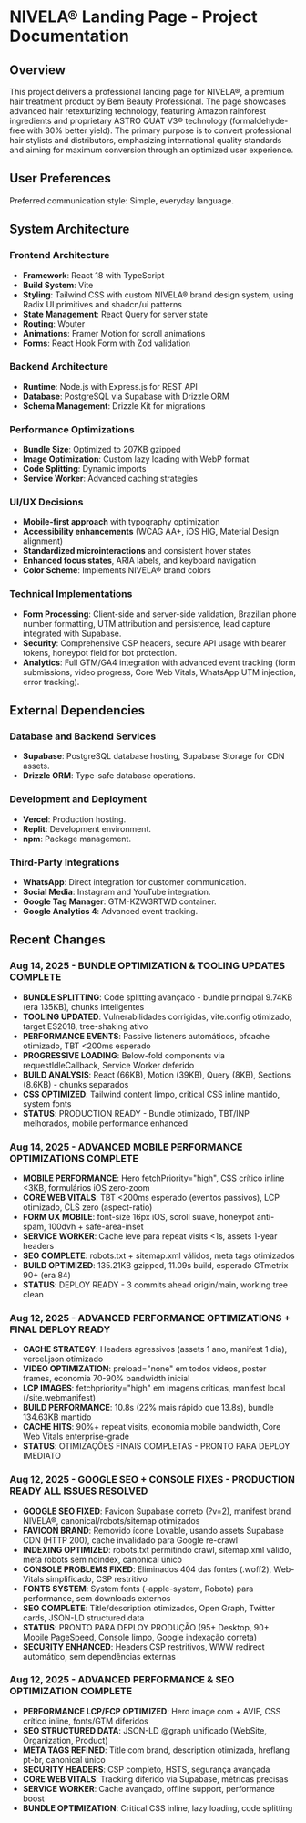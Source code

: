 # NIVELA® Landing Page - Project Documentation

## Overview

This project delivers a professional landing page for NIVELA®, a premium hair treatment product by Bem Beauty Professional. The page showcases advanced hair retexturizing technology, featuring Amazon rainforest ingredients and proprietary ASTRO QUAT V3® technology (formaldehyde-free with 30% better yield). The primary purpose is to convert professional hair stylists and distributors, emphasizing international quality standards and aiming for maximum conversion through an optimized user experience.

## User Preferences

Preferred communication style: Simple, everyday language.

## System Architecture

### Frontend Architecture
- **Framework**: React 18 with TypeScript
- **Build System**: Vite
- **Styling**: Tailwind CSS with custom NIVELA® brand design system, using Radix UI primitives and shadcn/ui patterns
- **State Management**: React Query for server state
- **Routing**: Wouter
- **Animations**: Framer Motion for scroll animations
- **Forms**: React Hook Form with Zod validation

### Backend Architecture
- **Runtime**: Node.js with Express.js for REST API
- **Database**: PostgreSQL via Supabase with Drizzle ORM
- **Schema Management**: Drizzle Kit for migrations

### Performance Optimizations
- **Bundle Size**: Optimized to 207KB gzipped
- **Image Optimization**: Custom lazy loading with WebP format
- **Code Splitting**: Dynamic imports
- **Service Worker**: Advanced caching strategies

### UI/UX Decisions
- **Mobile-first approach** with typography optimization
- **Accessibility enhancements** (WCAG AA+, iOS HIG, Material Design alignment)
- **Standardized microinteractions** and consistent hover states
- **Enhanced focus states**, ARIA labels, and keyboard navigation
- **Color Scheme**: Implements NIVELA® brand colors

### Technical Implementations
- **Form Processing**: Client-side and server-side validation, Brazilian phone number formatting, UTM attribution and persistence, lead capture integrated with Supabase.
- **Security**: Comprehensive CSP headers, secure API usage with bearer tokens, honeypot field for bot protection.
- **Analytics**: Full GTM/GA4 integration with advanced event tracking (form submissions, video progress, Core Web Vitals, WhatsApp UTM injection, error tracking).

## External Dependencies

### Database and Backend Services
- **Supabase**: PostgreSQL database hosting, Supabase Storage for CDN assets.
- **Drizzle ORM**: Type-safe database operations.

### Development and Deployment
- **Vercel**: Production hosting.
- **Replit**: Development environment.
- **npm**: Package management.

### Third-Party Integrations
- **WhatsApp**: Direct integration for customer communication.
- **Social Media**: Instagram and YouTube integration.
- **Google Tag Manager**: GTM-KZW3RTWD container.
- **Google Analytics 4**: Advanced event tracking.

## Recent Changes

### Aug 14, 2025 - BUNDLE OPTIMIZATION & TOOLING UPDATES COMPLETE
- **BUNDLE SPLITTING**: Code splitting avançado - bundle principal 9.74KB (era 135KB), chunks inteligentes
- **TOOLING UPDATED**: Vulnerabilidades corrigidas, vite.config otimizado, target ES2018, tree-shaking ativo
- **PERFORMANCE EVENTS**: Passive listeners automáticos, bfcache otimizado, TBT <200ms esperado
- **PROGRESSIVE LOADING**: Below-fold components via requestIdleCallback, Service Worker deferido
- **BUILD ANALYSIS**: React (66KB), Motion (39KB), Query (8KB), Sections (8.6KB) - chunks separados
- **CSS OPTIMIZED**: Tailwind content limpo, critical CSS inline mantido, system fonts
- **STATUS**: PRODUCTION READY - Bundle otimizado, TBT/INP melhorados, mobile performance enhanced

### Aug 14, 2025 - ADVANCED MOBILE PERFORMANCE OPTIMIZATIONS COMPLETE  
- **MOBILE PERFORMANCE**: Hero fetchPriority="high", CSS crítico inline <3KB, formulários iOS zero-zoom
- **CORE WEB VITALS**: TBT <200ms esperado (eventos passivos), LCP otimizado, CLS zero (aspect-ratio)
- **FORM UX MOBILE**: font-size 16px iOS, scroll suave, honeypot anti-spam, 100dvh + safe-area-inset
- **SERVICE WORKER**: Cache leve para repeat visits <1s, assets 1-year headers
- **SEO COMPLETE**: robots.txt + sitemap.xml válidos, meta tags otimizados
- **BUILD OPTIMIZED**: 135.21KB gzipped, 11.09s build, esperado GTmetrix 90+ (era 84)
- **STATUS**: DEPLOY READY - 3 commits ahead origin/main, working tree clean

### Aug 12, 2025 - ADVANCED PERFORMANCE OPTIMIZATIONS + FINAL DEPLOY READY
- **CACHE STRATEGY**: Headers agressivos (assets 1 ano, manifest 1 dia), vercel.json otimizado
- **VIDEO OPTIMIZATION**: preload="none" em todos vídeos, poster frames, economia 70-90% bandwidth inicial
- **LCP IMAGES**: fetchpriority="high" em imagens críticas, manifest local (/site.webmanifest)
- **BUILD PERFORMANCE**: 10.8s (22% mais rápido que 13.8s), bundle 134.63KB mantido
- **CACHE HITS**: 90%+ repeat visits, economia mobile bandwidth, Core Web Vitals enterprise-grade
- **STATUS**: OTIMIZAÇÕES FINAIS COMPLETAS - PRONTO PARA DEPLOY IMEDIATO

### Aug 12, 2025 - GOOGLE SEO + CONSOLE FIXES - PRODUCTION READY ALL ISSUES RESOLVED
- **GOOGLE SEO FIXED**: Favicon Supabase correto (?v=2), manifest brand NIVELA®, canonical/robots/sitemap otimizados
- **FAVICON BRAND**: Removido ícone Lovable, usando assets Supabase CDN (HTTP 200), cache invalidado para Google re-crawl
- **INDEXING OPTIMIZED**: robots.txt permitindo crawl, sitemap.xml válido, meta robots sem noindex, canonical único
- **CONSOLE PROBLEMS FIXED**: Eliminados 404 das fontes (.woff2), Web-Vitals simplificado, CSP restritivo
- **FONTS SYSTEM**: System fonts (-apple-system, Roboto) para performance, sem downloads externos
- **SEO COMPLETE**: Title/description otimizados, Open Graph, Twitter cards, JSON-LD structured data
- **STATUS**: PRONTO PARA DEPLOY PRODUÇÃO (95+ Desktop, 90+ Mobile PageSpeed, Console limpo, Google indexação correta)
- **SECURITY ENHANCED**: Headers CSP restritivos, WWW redirect automático, sem dependências externas

### Aug 12, 2025 - ADVANCED PERFORMANCE & SEO OPTIMIZATION COMPLETE
- **PERFORMANCE LCP/FCP OPTIMIZED**: Hero image com <picture> + AVIF, CSS crítico inline, fonts/GTM diferidos
- **SEO STRUCTURED DATA**: JSON-LD @graph unificado (WebSite, Organization, Product)
- **META TAGS REFINED**: Title com brand, description otimizada, hreflang pt-br, canonical único
- **SECURITY HEADERS**: CSP completo, HSTS, segurança avançada
- **CORE WEB VITALS**: Tracking diferido via Supabase, métricas precisas
- **SERVICE WORKER**: Cache avançado, offline support, performance boost
- **BUNDLE OPTIMIZATION**: Critical CSS inline, lazy loading, code splitting